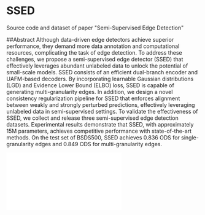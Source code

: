 # SSED

 Source code and dataset of paper "Semi-Supervised Edge Detection"

##Abstract
Although data-driven edge detectors achieve superior performance, they demand more data annotation and computational resources, complicating the task of edge detection. To address these challenges, we propose a semi-supervised edge detector (SSED) that effectively leverages abundant unlabeled data to unlock the potential of small-scale models. SSED consists of an efficient dual-branch encoder and UAFM-based decoders. By incorporating learnable Gaussian distributions (LGD) and Evidence Lower Bound (ELBO) loss, SSED is capable of generating multi-granularity edges. In addition, we design a novel consistency regularization pipeline for SSED that enforces alignment between weakly and strongly perturbed predictions, effectively leveraging unlabeled data in semi-supervised settings. To validate the effectiveness of SSED, we collect and release three semi-supervised edge detection datasets. Experimental results demonstrate that SSED, with approximately 15M parameters, achieves competitive performance with state-of-the-art methods. On the test set of BSDS500, SSED achieves 0.836 ODS for single-granularity edges and 0.849 ODS for multi-granularity edges.



![Model Structure](imgs/z_struct.pdf)


